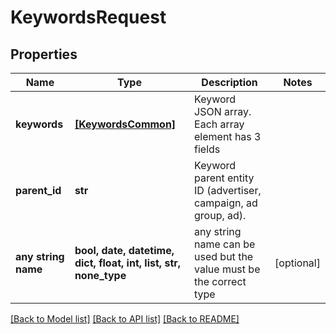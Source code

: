 # KeywordsRequest


## Properties
Name | Type | Description | Notes
------------ | ------------- | ------------- | -------------
**keywords** | [**[KeywordsCommon]**](KeywordsCommon.md) | Keyword JSON array. Each array element has 3 fields | 
**parent_id** | **str** | Keyword parent entity ID (advertiser, campaign, ad group, ad). | 
**any string name** | **bool, date, datetime, dict, float, int, list, str, none_type** | any string name can be used but the value must be the correct type | [optional]

[[Back to Model list]](../README.md#documentation-for-models) [[Back to API list]](../README.md#documentation-for-api-endpoints) [[Back to README]](../README.md)


